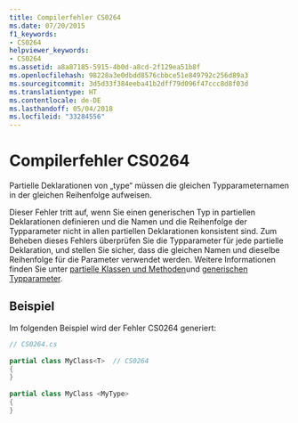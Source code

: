```yaml
---
title: Compilerfehler CS0264
ms.date: 07/20/2015
f1_keywords:
- CS0264
helpviewer_keywords:
- CS0264
ms.assetid: a8a87185-5915-4b0d-a8cd-2f129ea51b8f
ms.openlocfilehash: 98228a3e0dbdd8576cbbce51e849792c256d89a3
ms.sourcegitcommit: 3d5d33f384eeba41b2dff79d096f47ccc8d8f03d
ms.translationtype: HT
ms.contentlocale: de-DE
ms.lasthandoff: 05/04/2018
ms.locfileid: "33284556"
---
```

# <a name="compiler-error-cs0264"></a>Compilerfehler CS0264
Partielle Deklarationen von „type“ müssen die gleichen Typparameternamen in der gleichen Reihenfolge aufweisen.  
  
 Dieser Fehler tritt auf, wenn Sie einen generischen Typ in partiellen Deklarationen definieren und die Namen und die Reihenfolge der Typparameter nicht in allen partiellen Deklarationen konsistent sind. Zum Beheben dieses Fehlers überprüfen Sie die Typparameter für jede partielle Deklaration, und stellen Sie sicher, dass die gleichen Namen und dieselbe Reihenfolge für die Parameter verwendet werden. Weitere Informationen finden Sie unter [partielle Klassen und Methoden](../../csharp/programming-guide/classes-and-structs/partial-classes-and-methods.md)und [generischen Typparameter](../../csharp/programming-guide/generics/generic-type-parameters.md).  
  
## <a name="example"></a>Beispiel  
 Im folgenden Beispiel wird der Fehler CS0264 generiert:  
  
```csharp  
// CS0264.cs  
  
partial class MyClass<T>  // CS0264  
{  
}  
  
partial class MyClass <MyType>  
{  
}  
```

